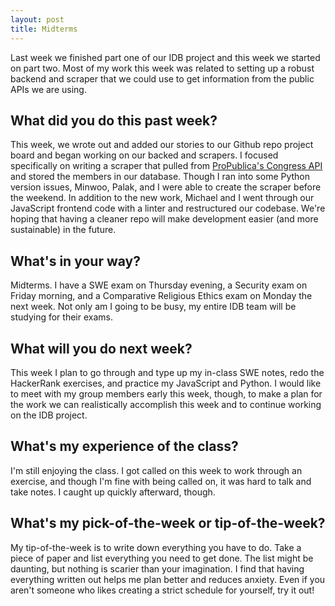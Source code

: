 ```yaml
---
layout: post
title: Midterms
---
```


Last week we finished part one of our IDB project and this week we started on part two. Most of my work this week was related to setting up a robust backend and scraper that we could use to get information from the public APIs we are using.

## What did you do this past week?
This week, we wrote out and added our stories to our Github repo project board and began working on our backed and scrapers. I focused specifically on writing a scraper that pulled from [ProPublica's Congress API](https://www.propublica.org/datastore/api/propublica-congress-api) and stored the members in our database. Though I ran into some Python version issues, Minwoo, Palak, and I were able to create the scraper before the weekend. In addition to the new work, Michael and I went through our JavaScript frontend code with a linter and restructured our codebase. We're hoping that having a cleaner repo will make development easier (and more sustainable) in the future.

## What's in your way?
Midterms. I have a SWE exam on Thursday evening, a Security exam on Friday morning, and a Comparative Religious Ethics exam on Monday the next week. Not only am I going to be busy, my entire IDB team will be studying for their exams.

## What will you do next week?
This week I plan to go through and type up my in-class SWE notes, redo the HackerRank exercises, and practice my JavaScript and Python. I would like to meet with my group members early this week, though, to make a plan for the work we can realistically accomplish this week and to continue working on the IDB project.

## What's my experience of the class?
I'm still enjoying the class. I got called on this week to work through an exercise, and though I'm fine with being called on, it was hard to talk and take notes. I caught up quickly afterward, though.

## What's my pick-of-the-week or tip-of-the-week?
My tip-of-the-week is to write down everything you have to do. Take a piece of paper and list everything you need to get done. The list might be daunting, but nothing is scarier than your imagination. I find that having everything written out helps me plan better and reduces anxiety. Even if you aren't someone who likes creating a strict schedule for yourself, try it out!
